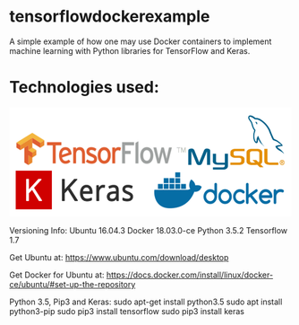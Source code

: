 # tensorflowdockerexample
A simple example of how one may use Docker containers to implement machine learning with Python libraries for TensorFlow and Keras.

# Technologies used:
![alt text]( https://raw.githubusercontent.com/TS-Helba/tensorflowdockerexample/master/mdfiles/images/techsused.png  "Technologies used in this project.")

Versioning Info:
Ubuntu 16.04.3
Docker 18.03.0-ce
Python 3.5.2
Tensorflow 1.7

Get Ubuntu at:
https://www.ubuntu.com/download/desktop

Get Docker for Ubuntu at:
https://docs.docker.com/install/linux/docker-ce/ubuntu/#set-up-the-repository

Python 3.5, Pip3 and Keras:
sudo apt-get install python3.5
sudo apt install python3-pip
sudo pip3 install tensorflow
sudo pip3 install keras

